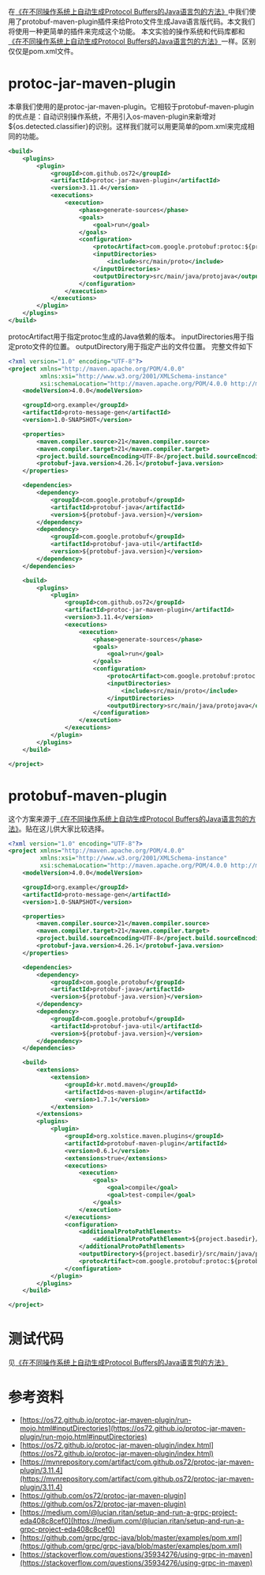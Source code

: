 在[《在不同操作系统上自动生成Protocol Buffers的Java语言包的方法》](https://blog.csdn.net/breaksoftware/article/details/138368523)中我们使用了protobuf-maven-plugin插件来给Proto文件生成Java语言版代码。本文我们将使用一种更简单的插件来完成这个功能。
本文实验的操作系统和代码库都和[《在不同操作系统上自动生成Protocol Buffers的Java语言包的方法》](https://blog.csdn.net/breaksoftware/article/details/138368523)一样。区别仅仅是pom.xml文件。
# protoc-jar-maven-plugin
本章我们使用的是protoc-jar-maven-plugin。它相较于protobuf-maven-plugin的优点是：自动识别操作系统，不用引入os-maven-plugin来新增对${os.detected.classifier}的识别。这样我们就可以用更简单的pom.xml来完成相同的功能。

```xml
<build>
    <plugins>
        <plugin>
            <groupId>com.github.os72</groupId>
            <artifactId>protoc-jar-maven-plugin</artifactId>
            <version>3.11.4</version>
            <executions>
                <execution>
                    <phase>generate-sources</phase>
                    <goals>
                        <goal>run</goal>
                    </goals>
                    <configuration>
                        <protocArtifact>com.google.protobuf:protoc:${protobuf-java.version}</protocArtifact>
                        <inputDirectories>
                            <include>src/main/proto</include>
                        </inputDirectories>
                        <outputDirectory>src/main/java/protojava</outputDirectory>
                    </configuration>
                </execution>
            </executions>
        </plugin>
    </plugins>
</build>
```
protocArtifact用于指定protoc生成的Java依赖的版本。
inputDirectories用于指定proto文件的位置。
outputDirectory用于指定产出的文件位置。
完整文件如下

```xml
<?xml version="1.0" encoding="UTF-8"?>
<project xmlns="http://maven.apache.org/POM/4.0.0"
         xmlns:xsi="http://www.w3.org/2001/XMLSchema-instance"
         xsi:schemaLocation="http://maven.apache.org/POM/4.0.0 http://maven.apache.org/xsd/maven-4.0.0.xsd">
    <modelVersion>4.0.0</modelVersion>

    <groupId>org.example</groupId>
    <artifactId>proto-message-gen</artifactId>
    <version>1.0-SNAPSHOT</version>

    <properties>
        <maven.compiler.source>21</maven.compiler.source>
        <maven.compiler.target>21</maven.compiler.target>
        <project.build.sourceEncoding>UTF-8</project.build.sourceEncoding>
        <protobuf-java.version>4.26.1</protobuf-java.version>
    </properties>

    <dependencies>
        <dependency>
            <groupId>com.google.protobuf</groupId>
            <artifactId>protobuf-java</artifactId>
            <version>${protobuf-java.version}</version>
        </dependency>
        <dependency>
            <groupId>com.google.protobuf</groupId>
            <artifactId>protobuf-java-util</artifactId>
            <version>${protobuf-java.version}</version>
        </dependency>
    </dependencies>

    <build>
        <plugins>
            <plugin>
                <groupId>com.github.os72</groupId>
                <artifactId>protoc-jar-maven-plugin</artifactId>
                <version>3.11.4</version>
                <executions>
                    <execution>
                        <phase>generate-sources</phase>
                        <goals>
                            <goal>run</goal>
                        </goals>
                        <configuration>
                            <protocArtifact>com.google.protobuf:protoc:${protobuf-java.version}</protocArtifact>
                            <inputDirectories>
                                <include>src/main/proto</include>
                            </inputDirectories>
                            <outputDirectory>src/main/java/protojava</outputDirectory>
                        </configuration>
                    </execution>
                </executions>
            </plugin>
        </plugins>
    </build>

</project>
```
# protobuf-maven-plugin
这个方案来源于[《在不同操作系统上自动生成Protocol Buffers的Java语言包的方法》](https://blog.csdn.net/breaksoftware/article/details/138368523)。贴在这儿供大家比较选择。
```xml
<?xml version="1.0" encoding="UTF-8"?>
<project xmlns="http://maven.apache.org/POM/4.0.0"
         xmlns:xsi="http://www.w3.org/2001/XMLSchema-instance"
         xsi:schemaLocation="http://maven.apache.org/POM/4.0.0 http://maven.apache.org/xsd/maven-4.0.0.xsd">
    <modelVersion>4.0.0</modelVersion>

    <groupId>org.example</groupId>
    <artifactId>proto-message-gen</artifactId>
    <version>1.0-SNAPSHOT</version>

    <properties>
        <maven.compiler.source>21</maven.compiler.source>
        <maven.compiler.target>21</maven.compiler.target>
        <project.build.sourceEncoding>UTF-8</project.build.sourceEncoding>
        <protobuf-java.version>4.26.1</protobuf-java.version>
    </properties>

    <dependencies>
        <dependency>
            <groupId>com.google.protobuf</groupId>
            <artifactId>protobuf-java</artifactId>
            <version>${protobuf-java.version}</version>
        </dependency>
        <dependency>
            <groupId>com.google.protobuf</groupId>
            <artifactId>protobuf-java-util</artifactId>
            <version>${protobuf-java.version}</version>
        </dependency>
    </dependencies>

    <build>
        <extensions>
            <extension>
                <groupId>kr.motd.maven</groupId>
                <artifactId>os-maven-plugin</artifactId>
                <version>1.7.1</version>
            </extension>
        </extensions>
        <plugins>
            <plugin>
                <groupId>org.xolstice.maven.plugins</groupId>
                <artifactId>protobuf-maven-plugin</artifactId>
                <version>0.6.1</version>
                <extensions>true</extensions>
                <executions>
                    <execution>
                        <goals>
                            <goal>compile</goal>
                            <goal>test-compile</goal>
                        </goals>
                    </execution>
                </executions>
                <configuration>
                    <additionalProtoPathElements>
                        <additionalProtoPathElement>${project.basedir}/src/main/proto</additionalProtoPathElement>
                    </additionalProtoPathElements>
                    <outputDirectory>${project.basedir}/src/main/java/protojava</outputDirectory>
                    <protocArtifact>com.google.protobuf:protoc:${protobuf-java.version}:exe:${os.detected.classifier}</protocArtifact>
                </configuration>
            </plugin>
        </plugins>
    </build>

</project>
```
# 测试代码
见[《在不同操作系统上自动生成Protocol Buffers的Java语言包的方法》](https://blog.csdn.net/breaksoftware/article/details/138368523)

# 参考资料

 - [https://os72.github.io/protoc-jar-maven-plugin/run-mojo.html#inputDirectories](https://os72.github.io/protoc-jar-maven-plugin/run-mojo.html#inputDirectories)
 - [https://os72.github.io/protoc-jar-maven-plugin/index.html](https://os72.github.io/protoc-jar-maven-plugin/index.html)
 - [https://mvnrepository.com/artifact/com.github.os72/protoc-jar-maven-plugin/3.11.4](https://mvnrepository.com/artifact/com.github.os72/protoc-jar-maven-plugin/3.11.4)
 - [https://github.com/os72/protoc-jar-maven-plugin](https://github.com/os72/protoc-jar-maven-plugin)
 - [https://medium.com/@lucian.ritan/setup-and-run-a-grpc-project-eda408c8cef0](https://medium.com/@lucian.ritan/setup-and-run-a-grpc-project-eda408c8cef0)
 - [https://github.com/grpc/grpc-java/blob/master/examples/pom.xml](https://github.com/grpc/grpc-java/blob/master/examples/pom.xml)
 - [https://stackoverflow.com/questions/35934276/using-grpc-in-maven](https://stackoverflow.com/questions/35934276/using-grpc-in-maven)
